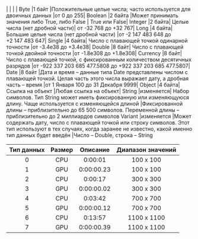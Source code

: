  |		|	| |
Byte	|1 байт	|Положительные целые числа; часто используется для двоичных данных	|от 0 до 255|
Boolean	|2 байта |Может принимать значения либо True, либо False |	True или False|
Integer	|2 байта|	Целые числа (нет дробной части)|	от -32 768 до +32 767|
Long	|4 байта|	Большие целые числа (нет дробной части)	|от -2 147 483 648 до +2 147 483 647|
Single	|4 байта|	Число с плавающей точкой одинарной точности	|от -3.4e38 до +3.4e38|
Double	|8 байт|	Число с плавающей точкой двойной точности	|от -1.8e308 до +1.8e308|
Currency	|8 байт|	Число с плавающей точкой, с фиксированным количеством десятичных разрядов	|от -922 337 203 685 477.5808 до +922 337 203 685 477.5807|
Date	|8 байт	|Дата и время – данные типа Date представлены числом с плавающей точкой. Целая часть этого числа выражает дату, а дробная часть – время	|от 1 Января 100 до 31 Декабря 9999|
Object	|4 байта|	Ссылка на объект	|Любая ссылка на объект|
String	|изменяется|	Набор символов. Тип String может иметь фиксированную или изменяющуюся длину. Чаще используется с изменяющейся длиной	|Фиксированной длины – приблизительно до 65 500 символов. Переменной длины – приблизительно до 2 миллиардов символов
Variant	|изменяется	|Может содержать дату, число с плавающей точкой или строку символов. Этот тип используют в тех случаях, когда заранее не известно, какой именно тип данных будет введён	|Число – Double, строка – String


Тип данных |Размер|Описание| Диапазон значений | 
:-----:|:-----:|:-----:|:-----:|
0 | CPU | 0:00:01 | 100 x 100 |
1 | GPU | 0:00:00.23 | 100 x 100 |
2 | CPU | 0:00:17 | 300 x 300 | 
3 | GPU | 0:00:00.02 | 300 x 300 |
4 | CPU | 0:03:42 | 700 x 700 |
5 | GPU | 0:00:00.12 | 700 x 700 |
6 | CPU | 0:13:57 | 1100 x 1100 |
7 | GPU | 0:00:00.39 | 1100 x 1100 |
<br/> 

